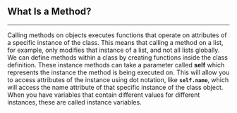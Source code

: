 ## What Is a Method?

<hr>

Calling methods on objects executes functions that operate on attributes of a specific instance of the class. This means that calling a method on a list, for example, only modifies that instance of a list, and not all lists globally. We can define methods within a class by creating functions inside the class definition. These instance methods can take a parameter called **self** which represents the instance the method is being executed on. This will allow you to access attributes of the instance using dot notation, like **`self.name`**, which will access the name attribute of that specific instance of the class object. When you have variables that contain different values for different instances, these are called instance variables.